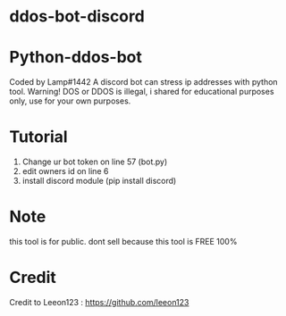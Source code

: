 # ddos-bot-discord

# Python-ddos-bot
Coded by Lamp#1442
A discord bot can stress ip addresses with python tool.
Warning! DOS or DDOS is illegal, i shared for educational purposes only, use for your own purposes.

# Tutorial
1. Change ur bot token on line 57 (bot.py)
2. edit owners id on line 6
3. install discord module (pip install discord)

# Note
this tool is for public. dont sell because this tool is FREE 100%

# Credit
Credit to Leeon123 : https://github.com/leeon123
